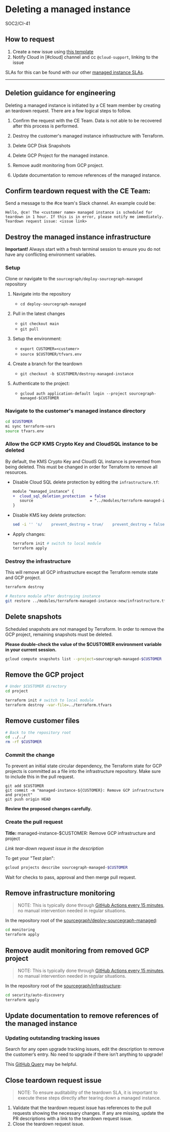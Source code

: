 # Deleting a managed instance

<span class="badge badge-note">SOC2/CI-41</span>

## How to request

1. Create a new issue using [this template](../../index.md#managed-instance-requests)
2. Notify Cloud in [#cloud] channel and cc `@cloud-support`, linking to the issue

SLAs for this can be found with our other [managed instance SLAs](../index.md#slas-for-managed-instances).

---

## Deletion guidance for engineering

Deleting a managed instance is initiated by a CE team member by creating an teardown request. There are a few logical steps to follow.

1.  Confirm the request with the CE Team. Data is not able to be recovered after this process is performed.

1.  Destroy the customer's managed instance infrastructure with Terraform.
1.  Delete GCP Disk Snapshots
1.  Delete GCP Project for the managed instance.
1.  Remove audit monitoring from GCP project.
1.  Update documentation to remove references of the managed instance.

## Confirm teardown request with the CE Team:

Send a message to the #ce team's Slack channel. An example could be:

```
Hello, @ce! The <customer name> managed instance is scheduled for teardown in 1 hour. If this is in error, please notify me immediately.
Teardown request issue: <issue link>
```

## Destroy the managed instance infrastructure

**Important!** Always start with a fresh terminal session to ensure you do not have any conflicting environment variables.

### Setup

Clone or navigate to the `sourcegraph/deploy-sourcegraph-managed` repository

1.  Navigate into the repository

    - `cd deploy-sourcegraph-managed`

1.  Pull in the latest changes

    - `git checkout main`
    - `git pull`

1.  Setup the environment:

    - `export CUSTOMER=<customer>`
    - `source $CUSTOMER/tfvars.env`

1.  Create a branch for the teardown

    - `git checkout -b $CUSTOMER/destroy-managed-instance`

1.  Authenticate to the project:

    - `gcloud auth application-default login --project sourcegraph-managed-$CUSTOMER`

### Navigate to the customer's managed instance directory

```sh
cd $CUSTOMER
mi sync terraform-vars
source tfvars.env
```

### Allow the GCP KMS Crypto Key and CloudSQL instance to be deleted

By default, the KMS Crypto Key and CloudS QL instance is prevented from being deleted. This must be changed in order for Terraform to remove all resources.

- Disable Cloud SQL delete protection by editing the `infrastructure.tf`:

  ```diff
  module "managed_instance" {
  +  cloud_sql_deletion_protection  = false
     source                         = "../modules/terraform-managed-instance-new"
  }
  ```

- Disable KMS key delete protection:

  ```sh
  sed -i '' 's/    prevent_destroy = true/    prevent_destroy = false/g' ../modules/terraform-managed-instance-new/infrastructure.tf
  ```

- Apply changes:

  ```sh
  terraform init # switch to local module
  terraform apply
  ```

### Destroy the infrastructure

This will remove all GCP infrastructure except the Terraform remote state and GCP project.

```sh
terraform destroy

# Restore module after destroying instance
git restore ../modules/terraform-managed-instance-new/infrastructure.tf
```

## Delete snapshots

Scheduled snapshots are not managed by Terraform. In order to remove the GCP project, remaining snapshots must be deleted.

**Please double-check the value of the $CUSTOMER environment variable in your current session.**

```sh
gcloud compute snapshots list --project=sourcegraph-managed-$CUSTOMER | grep "data" | awk '{print $1}' | xargs gcloud compute snapshots delete --project=sourcegraph-managed-$CUSTOMER --quiet
```

## Remove the GCP project

```sh
# Under $CUSTOMER directory
cd project

terraform init # switch to local module
terraform destroy -var-file=../terraform.tfvars
```

## Remove customer files

```sh
# Back to the repository root
cd ../../
rm -rf $CUSTOMER
```

### Commit the change

To prevent an initial state circular dependency, the Terraform state for GCP projects is committed as a file into the infrastructure repository.
Make sure to include this in the pull request.

```
git add $CUSTOMER
git commit -m "managed-instance-${CUSTOMER}: Remove GCP infrastructure and project"
git push origin HEAD
```

**Review the proposed changes carefully.**

### Create the pull request

**Title:** managed-instance-$CUSTOMER: Remove GCP infrastructure and project

_Link tear-down request issue in the description_

To get your "Test plan":

```sh
gcloud projects describe sourcegraph-managed-$CUSTOMER
```

Wait for checks to pass, approval and then merge pull request.

## Remove infrastructure monitoring

> NOTE: This is typically done through [GitHub Actions every 15 minutes](https://github.com/sourcegraph/deploy-sourcegraph-managed/actions/workflows/apply_monitoring.yml), no manual intervention needed in regular situations.

In the repository root of the [sourcegraph/deploy-sourcegraph-managed](https://github.com/sourcegraph/deploy-sourcegraph-managed):

```sh
cd monitoring
terraform apply
```

## Remove audit monitoring from removed GCP project

> NOTE: This is typically done through [GitHub Actions every 15 minutes](https://github.com/sourcegraph/infrastructure/blob/main/.github/workflows/apply_mi_security_logging.yml), no manual intervention needed in regular situations.

In the repository root of the [sourcegraph/infrastructure](https://github.com/sourcegraph/infrastructure):

```sh
cd security/auto-discovery
terraform apply
```

## Update documentation to remove references of the managed instance

### Updating outstanding tracking issues

Search for any open upgrade tracking issues, edit the description to remove the customer’s entry. No need to upgrade if there isn’t anything to upgrade!

This [GitHub Query](https://github.com/sourcegraph/sourcegraph/issues?q=is%3Aopen+is%3Aissue+label%3Arelease-tracking) may be helpful.

## Close teardown request issue

> NOTE: To ensure auditability of the teardown SLA, it is important to execute these steps directly after tearing down a managed instance.

1. Validate that the teardown request issue has references to the pull requests showing the necessary changes. If any are missing, update the PR descriptions with a link to the teardown request issue.
1. Close the teardown request issue.
